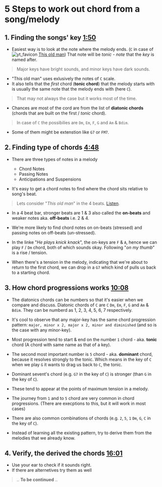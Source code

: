 # 5 Steps to work out chord from a song/melody

## 1. Finding the songs' key [1:50](https://www.youtube.com/watch?v=ilcfgQ3lZus&t=110s)

- Easiest way is to look at the note where the melody ends. (`C` in case of ![yt_favicon](https://www.youtube.com/s/desktop/e9a67dcd/img/favicon.ico)  [This old man](https://youtu.be/v0_iIpfdTXw)) That note will be *tonic* - *note* that the *key* is named after.

> Major keys have bright sounds, and minor keys have dark sounds.

- "This old man" uses exlusively the notes of `C` scale.
- It also tells that the _first_ chord (**tonic chord**) that the melody starts with is usually the same note that the melody ends with (here `C`).

> That may not always the case but it works most of the time.

- Chances are most of the cord are from the list of **diatonic chords** (chords that are built on the first / *tonic* chord).

> In case of `C` the possibilies are `Dm`, `Em`, `F`, `G` and `Am` & `Bdim`.

- Some of them might be extenstion like `G7` or `FM7`.

## 2. Finding type of chords [4:48](https://www.youtube.com/watch?v=ilcfgQ3lZus&t=288s)

- There are three types of notes in a melody
  - Chord Notes
  - Passing Notes
  - Anticipations and Suspensions

- It's easy to get a chord notes to find where the chord sits relative to song's beat.

> Lets consider "*This old man*" in the 4 beats. [Listen](https://youtu.be/ilcfgQ3lZus?list=PLpOuhygfD7QmXR6JEBHlScLaQzcu1qjej&t=367).

- In a 4 beat bar, stronger beats are 1 & 3 also called the **on-beats** and weaker notes aka. **off-beats** i.e. 2 & 4.
- We're more likely to find chord notes on on-beats (stressed) and passing notes on off-beats (un-stressed).

- In the linke "*He plays knick knack*", the on-keys are `F` & `A`, hence we can play `F` / `Dm` chord, both of which sounds okay. Following "*on my thumb*" is a rise / tension.
- When there's a tension in the melody, indicating that we're about to return to the first chord, we can drop in a `G7` which kind of pulls us back to a starting chord.

## 3. How chord progressions works [10:08](https://www.youtube.com/watch?v=ilcfgQ3lZus&t=608s)

- The diatonics chords can be numbers so that it's easier when we compare and discuss. Diatonic chords of `C` are `C` `Dm`, `Em`, `F`, `G` and `Am` & `Bdim`. They can be numberd as 1, 2, 3, 4, 5, 6, 7 respectively.
- It's cool to observe that any major-key has the same chord progression pattern: `major, minor x 2, major x 2, minor and diminished` (and so is the case with any minor-key).
- Most progression tend to start & end on the number `1` chord - aka. **tonic** chord (A chord with same name as that of a key).
- The second most important number is `5` chord - aka. **dominant** chord, because it resolves strongly to the tonic. Which means in the key of `C` when we play `G` it wants to drag us back to `C`, the tonic.
- Dominant sevent's chord (e.g. `G7` in the key of `C`) is stronger (than `G` in the key of `C`).
- These tend to appear at the points of maximum tension in a melody.
- The journey from `1` and to `5` chord are very common in chord progressions. (There are execptions to this, but it will work in most cases)

- There are also common combinations of chords (e.g. `2`, `5`, `1` `Dm`, `G`, `C` in the key of `C`).
- Instead of learning all the existing pattern, try to derive them from the melodies that we already know.

## 4. Verify, the derived the chords [16:01](https://www.youtube.com/watch?v=ilcfgQ3lZus&t=961s)

- Use your ear to check if it sounds right.
- If there are alternetives try them as well

> .. **To be continued** ..
